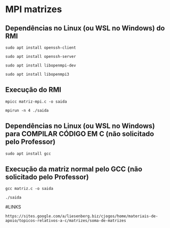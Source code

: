 # MPI matrizes
## Dependências no Linux (ou WSL no Windows) do RMI

```
sudo apt install openssh-client
```
```
sudo apt install openssh-server
```

```
sudo apt install libopenmpi-dev
```

```
sudo apt install libopenmpi3
```


## Execução do RMI
```
mpicc matriz-mpi.c -o saida
```

```
mpirun -n 4 ./saida
```

## Dependências no Linux (ou WSL no Windows) para COMPILAR CÓDIGO EM C (não solicitado pelo Professor)
```
sudo apt install gcc
```

## Execução da matriz normal pelo GCC (não solicitado pelo Professor)
```
gcc matriz.c -o saida
```
```
./saida
```

#LINKS
```
https://sites.google.com/a/liesenberg.biz/cjogos/home/materiais-de-apoio/topicos-relativos-a-c/matrizes/soma-de-matrizes
```
